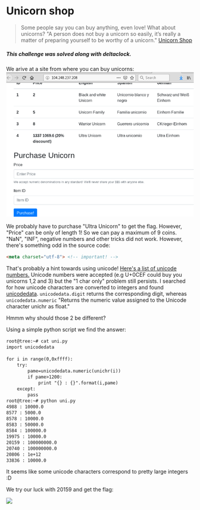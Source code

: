 # Unicorn shop

>Some people say you can buy anything, even love! What about unicorns?
>"A person does not buy a unicorn so easily, it’s really a matter of preparing yourself to be worthy of a unicorn."
>[Unicorn Shop](http://104.248.237.208/)

##### This challenge was solved along with deltaclock.

We arive at a site from where you can buy unicorns:
![](uni1.png)

We probably have to purchase "Ultra Unicorn" to get the flag. However, "Price" can be only of length 1! So we can pay a maximum of 9 coins. "NaN", "INF", negative numbers and other tricks did not work. However, there's something odd in the source code:
```HTML
<meta charset="utf-8"> <!-- important! -->
```
That's probably a hint towards using unicode! [Here's a list of unicode numbers.](https://www.fileformat.info/info/unicode/category/Nd/list.htm)
Unicode numbers were accepted (e.g U+0CEF could buy you unicorns 1,2 and 3) but the "1 char only" problem still persists. I searched for how unicode characters are converted to integers and found [unicodedata](https://docs.python.org/2/library/unicodedata.html). 
```unicodedata.digit``` returns the corresponding digit, whereas ```unicodedata.numeric```  "Returns the numeric value assigned to the Unicode character unichr as float."

Hmmm why should those 2 be different?

Using a simple python script we find the answer:
```
root@tree:~# cat uni.py 
import unicodedata

for i in range(0,0xffff):
	try:
		pame=unicodedata.numeric(unichr(i))
		if pame>1200:
			print "{} : {}".format(i,pame)
	except:
		pass
root@tree:~# python uni.py 
4988 : 10000.0
8577 : 5000.0
8578 : 10000.0
8583 : 50000.0
8584 : 100000.0
19975 : 10000.0
20159 : 100000000.0
20740 : 100000000.0
20806 : 1e+12
33836 : 10000.0

```

It seems like some unicode characters correspond to pretty large integers :D

We try our luck with 20159 and get the flag:

![](uni2.png)


